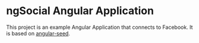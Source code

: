 # ngSocial Angular Application

This project is an example Angular Application that connects to Facebook. It is based on [angular-seed](https://github.com/angular/angular-seed).
